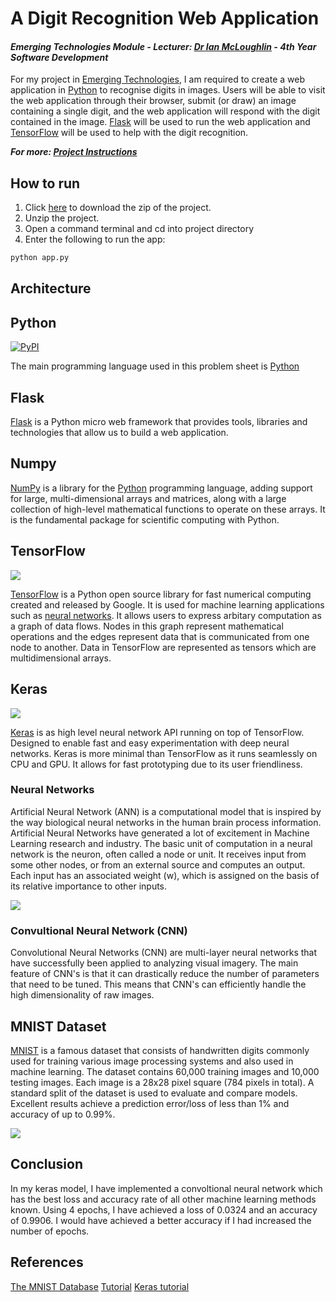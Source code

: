 # A Digit Recognition Web Application
#### *Emerging Technologies Module - Lecturer: [Dr Ian McLoughlin](ianmcloughlin.github.io) - 4th Year Software Development*
For my project in [Emerging Technologies](https://emerging-technologies.github.io/), I am required to create a web application in [Python](https://www.python.org/) to recognise digits in images. Users will be able to visit the web application through their browser, submit (or draw) an image containing a single digit, and the web application will respond with the digit contained in the image. [Flask](http://flask.pocoo.org/) will be used to run the web application and [TensorFlow](https://www.tensorflow.org/) will be used to help with the digit recognition.

**_For more: [Project Instructions](https://emerging-technologies.github.io/problems/project.html)_**

## How to run 
1. Click [here](https://github.com/ianburkeixiv/Python-TensorFlow-WebApp/archive/master.zip) to download the zip of the project.
2. Unzip the project.
3. Open a command terminal and cd into project directory
4. Enter the following to run the app:

```python
python app.py
```
## Architecture

## Python 
[![PyPI](https://img.shields.io/pypi/pyversions/Django.svg)]()

The main programming language used in this problem sheet is [Python](https://www.python.org/)

## Flask
[Flask](http://flask.pocoo.org/) is a Python micro web framework that provides tools, libraries and technologies that allow us to build a web application. 

## Numpy
[NumPy](http://www.numpy.org/) is a library for the [Python](https://www.python.org/) programming language, adding support for large, multi-dimensional arrays and matrices, along with a large collection of high-level mathematical functions to operate on these arrays. It is the fundamental package for scientific computing with Python.

## TensorFlow
![](https://user-images.githubusercontent.com/22341150/33095338-3573a9cc-cefb-11e7-9030-42e3f298e0b7.png)

[TensorFlow](https://www.tensorflow.org/) is a Python open source library for fast numerical computing created and released by Google. It is used for machine learning applications such as [neural networks](https://en.wikipedia.org/wiki/Artificial_neural_network). It allows users to express arbitary computation as a graph of data flows. Nodes in this graph represent mathematical operations and the edges represent data that is communicated from one node to another. Data in TensorFlow are represented as tensors which are multidimensional arrays. 

## Keras
![](https://user-images.githubusercontent.com/22341150/33095362-4cf67246-cefb-11e7-87e5-cad404557eec.png)

[Keras](https://keras.io/) is as high level neural network API running on top of TensorFlow. Designed to enable fast and easy experimentation with deep neural networks. Keras is more minimal than TensorFlow as it runs seamlessly on CPU and GPU. It allows for fast prototyping due to its user friendliness.

### Neural Networks
Artificial Neural Network (ANN) is a computational model that is inspired by the way biological neural networks in the human brain process information. Artificial Neural Networks have generated a lot of excitement in Machine Learning research and industry. The basic unit of computation in a neural network is the neuron, often called a node or unit. It receives input from some other nodes, or from an external source and computes an output. Each input has an associated weight (w), which is assigned on the basis of its relative importance to other inputs.

![](https://ujwlkarn.files.wordpress.com/2016/08/screen-shot-2016-08-09-at-3-42-21-am.png?w=768&h=410)

### Convultional Neural Network (CNN)
Convolutional Neural Networks (CNN) are multi-layer neural networks that have successfully been applied to analyzing visual imagery. The main feature of CNN's is that it can drastically reduce the number of parameters that need to be tuned. This means that CNN's can efficiently handle the high dimensionality of raw images.

## MNIST Dataset
[MNIST]( http://yann.lecun.com/exdb/mnist/) is a famous dataset that consists of handwritten digits commonly used for training various image processing systems and also used in machine learning. The dataset contains 60,000 training images and 10,000 testing images. Each image is a 28x28 pixel square (784 pixels in total). A standard split of the dataset is used to evaluate and compare models. Excellent results achieve a prediction error/loss of less than 1% and accuracy of up to 0.99%.

![](https://www.tensorflow.org/images/mnist_digits.png)


## Conclusion
In my keras model, I have implemented a convoltional neural network which has the best loss and accuracy rate of all other machine learning methods known. Using 4 epochs, I have achieved a loss of 0.0324 and an accuracy of 0.9906. I would have achieved a better accuracy if I had increased the number of epochs.  

## References
[The MNIST Database](http://yann.lecun.com/exdb/mnist/)
[Tutorial](https://machinelearningmastery.com/handwritten-digit-recognition-using-convolutional-neural-networks-python-keras/)
[Keras tutorial](https://elitedatascience.com/keras-tutorial-deep-learning-in-python)